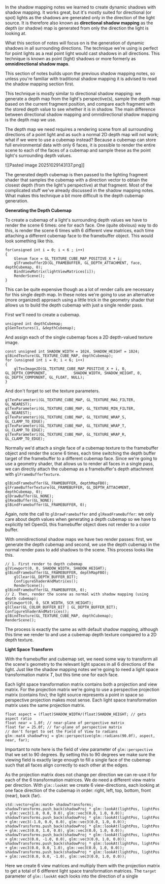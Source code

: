 
In the shadow mapping notes we learned to create dynamic shadows with shadow mapping. It works great, but it's mostly suited for directional (or spot) lights as the shadows are generated only in the direction of the light source. It is therefore also known as **directional shadow mapping** as the depth (or shadow) map is generated from only the direction the light is looking at. 

What this section of notes will focus on is the generation of dynamic shadows in all surrounding directions. The technique we're using is perfect for point lights as a real point light would cast shadows in all directions. This technique is known as point (light) shadows or more formerly as **omnidirectional shadow maps**. 

This section of notes builds upon the previous shadow mapping notes, so unless you're familiar with traditional shadow mapping it is advised to read the shadow mapping section first. 

This technique is mostly similar to directional shadow mapping: we generate a depth map from the light's perspective(s), sample the depth map based on the current fragment position, and compare each fragment with the stored depth value to see whether it is in shadow. The main difference between directional shadow mapping and omnidirectional shadow mapping is the depth map we use. 

The depth map we need requires a rendering scene from all surrounding directions of a point light and as such a normal 2D depth map will not work; what if we were to use a cubemap instead? Because a cubemap can store full environmental data with only 6 faces, it is possible to render the entire scene to each of the faces of a cubemap and sample these as the point light's surrounding depth values. 

![[Pasted image 20251029143137.png]]

The generated depth cubemap is then passed to the lighting fragment shader that samples the cubemap with a direction vector to obtain the closest depth (from the light's perspective) at that fragment. Most of the complicated stuff we've already discussed in the shadow mapping notes. What makes this technique a bit more difficult is the depth cubemap generation. 

**Generating the Depth Cubemap**

To create a cubemap of a light's surrounding depth values we have to render the scene 6 times: one for each face. One (quite obvious) way to do this, is render the scene 6 times with 6 different view matrices, each time attaching a different cubemap face to the framebuffer object. This would look something like this. 

```
for(unsigned int i = 0; i < 6 ; i++)
{
	Glenum face = GL_TEXTURE_CUBE_MAP_POSITIVE_X + i;
	glFramebuffer2D(GL_FRAMEBUFFER, GL_DEPTH_ATTACHMENT, face, depthCubemap, 0);
	BindViewMatrix(lightViewMatrices[i]);
	RenderScene();
}
```


This can be quite expensive though as a lot of render calls are necessary for this single depth map. In these notes we're going to use an alternative (more organized) approach using a little trick in the geometry shader that allows us to build the depth cubemap with just a single render pass. 

First we'll need to create a cubemap.

```
unsigned int depthCubemap;
glGenTextures(1, &depthCubemap);
```

And assign each of the single cubemap faces a 2D depth-valued texture image.

```
const unsigned int SHADOW_WIDTH = 1024, SHADOW_HEIGHT = 1024;
glBindTexture(GL_TEXTURE_CUBE_MAP, depthCubemap);
for (unsigned int i = 0; i < 6; i++)
{
	glTexImage2D(GL_TEXTURE_CUBE_MAP_POSITIVE_X + i, 0, GL_DEPTH_COMPONENT,            SHADOW_WIDTH, SHADOW_HEIGHT, 0, GL_DEPTH_COMPONENT, GL_FLOAT, NULL);
}
```

And don't forget to set the texture parameters.

```
glTexParameteri(GL_TEXTURE_CUBE_MAP, GL_TEXTURE_MAG_FILTER, GL_NEAREST);
glTexParameteri(GL_TEXTURE_CUBE_MAP, GL_TEXTURE_MIN_FILTER, GL_NEAREST);
glTexParameteri(GL_TEXTURE_CUBE_MAP, GL_TEXTURE_WRAP_S, GL_CLAMP_TO_EDGE);
glTexParameteri(GL_TEXTURE_CUBE_MAP, GL_TEXTURE_WRAP_T, GL_CLAMP_TO_EDGE);
glTexParameteri(GL_TEXTURE_CUBE_MAP, GL_TEXTURE_WRAP_R, GL_CLAMP_TO_EDGE); 
```

Normally we'd attach a single face of a cubemap texture to the framebuffer object and render the scene 6 times, each time switching the depth buffer target of the framebuffer to a different cubemap face. Since we're going to use a geometry shader, that allows us to render all faces in a single pass, we can directly attach the cubemap as a framebuffer's depth attachment with `glFrameBufferTexture`.

```
glBindFramebuffer(GL_FRAMEBUFFER, depthMapFBO);
glFrameBufferTexture(GL_FRAMEBUFFER, GL_DEPTH_ATTACHMENT, depthCubemap, 0);
glDrawBuffer(GL_NONE);
glReadBuffer(GL_NONE);
glBindFramebuffer(GL_FRAMEBUFFER, 0);
```

Again, note the call to `glDrawFramebuffer` and `glReadFrameBuffer`: we only care about depth values when generating a depth cubemap so we have to explicitly tell OpenGL this framebuffer object does not render to a color buffer. 

With omnidirectional shadow maps we have two render passes: first, we generate the depth cubemap and second, we use the depth cubemap in the normal render pass to add shadows to the scene. This process looks like this. 

```
// 1. First render to depth cubemap
glViewport(0, 0, SHADOW_WIDTH, SHADOW_HEIGHT);
glBindFramebuffer(GL_FRAMEBUFFER, depthMapFBO);
	glClear(GL_DEPTH_BUFFER_BIT);
	ConfigureShaderAndMatrices();
	RenderScene();
glBindFramebuffer(GL_FRAMEBUFFER, 0);
// 2. Then, render the scene as normal with shadow mapping (using depth cubemap);
glViewport(0, 0, SCR_WIDTH, SCR_HEIGHT);
glClear(GL_COLOR_BUFFER_BIT | GL_DEPTH_BUFFER_BIT);
ConfigureShaderAndMatrices();
glBindTexture(GL_TEXTURE_CUBE_MAP, depthCubemap);
RenderScene();
```

The process is exactly the same as with default shadow mapping, although this time we render to and use a cubemap depth texture compared to a 2D depth texture. 

**Light Space Transform**

With the framebuffer and cubemap set, we need some way to transform all the scene's geometry to the relevant light spaces in all 6 directions of the light. Just like the shadow mapping notes we're going to need a light space transformation matrix $T$, but this time one for each face. 

Each light space transformation matrix contains both a projection and view matrix. For the projection matrix we're going to use a perspective projection matrix (contains fov); the light source represents a point in space so perspective projection makes most sense. Each light space transformation matrix uses the same projection matrix. 

```
float aspect = (flaot)SHADOW_WIDTH/(float)SHADOW_HEIGHT; // gets aspect ratio
float near = 1.0f; // near-plane of perspective matrix
float far = 25.0f; // far-plane of perspective matrix
// don't forget to set the Field of View to radians
glm::mat4 shadowProj = glm::perspective(glm::radians(90.0f), aspect, near, far);
```

Important to note here is the field of view parameter of `glm::perspective` that we set to 90 degrees. By setting this to 90 degrees we make sure the viewing field is exactly large enough to fill  a single face of the cubemap such that all faces align correctly to each other at the edges. 

As the projection matrix does not change per direction we can re-use it for each of the 6 transformation matrices. We do need a different view matrix per direction. With `glm::lookAt`
we create 6 view-directions, each looking at one face direction of the cubemap in order: right, left, top, bottom, front (near), back (far). 

```
std::vector<glm::mat4> shadowTransforms;
shadowTransforms.push_back(shadowProj * glm::lookAt(lightPos, lightPos + glm::vec3(1.0, 0.0, 0.0), glm::vec3(0.0, 1.0, 0.0));
shadowTransforms.push_back(shadowProj * glm::lookAt(lightPos, lightPos + glm::vec3(-1.0, 0.0, 0.0), glm::vec3(0.0, 1.0, 0.0));
shadowTransforms.push_back(shadowProj * glm::lookAt(lightPos, lightPos + glm::vec3(0.0, 1.0, 0.0), glm::vec3(0.0, 1.0, 0.0));
shadowTransforms.push_back(shadowProj * glm::lookAt(lightPos, lightPos + glm::vec3(0.0, -1.0, 0.0), glm::vec3(0.0, 1.0, 0.0));
shadowTransforms.push_back(shadowProj * glm::lookAt(lightPos, lightPos + glm::vec3(0.0, 0.0, 1.0), glm::vec3(0.0, 1.0, 0.0));
shadowTransforms.push_back(shadowProj * glm::lookAt(lightPos, lightPos + glm::vec3(0.0, 0.0, -1.0), glm::vec3(0.0, 1.0, 0.0));
```

Here we create 6 view matrices and multiply them with the projection matrix to get a total of 6 different light space transformation matrices. The `target` parameter of `glm::lookAt` each looks into the direction of a single 